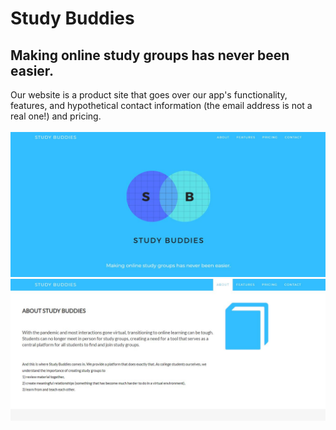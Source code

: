 # Study Buddies
## Making online study groups has never been easier.
Our website is a product site that goes over our app's functionality, features, and hypothetical contact information (the email address is not a real one!) and pricing. <br/><br/>
![Website Homepage](webpage.JPG) <br/>
![Website Page](webpage1.JPG)